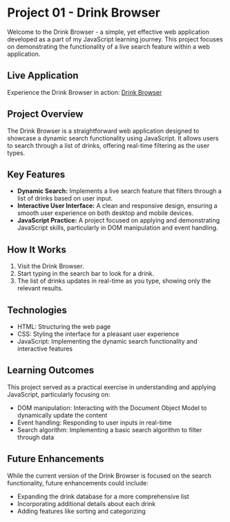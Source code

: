 # Project 01 - Drink Browser

Welcome to the Drink Browser - a simple, yet effective web application developed as a part of my JavaScript learning journey. This project focuses on demonstrating the functionality of a live search feature within a web application.

## Live Application

Experience the Drink Browser in action: [Drink Browser](https://drink-browser.netlify.app/)

## Project Overview
The Drink Browser is a straightforward web application designed to showcase a dynamic search functionality using JavaScript. It allows users to search through a list of drinks, offering real-time filtering as the user types.

## Key Features
- **Dynamic Search:** Implements a live search feature that filters through a list of drinks based on user input.
- **Interactive User Interface:** A clean and responsive design, ensuring a smooth user experience on both desktop and mobile devices.
- **JavaScript Practice:** A project focused on applying and demonstrating JavaScript skills, particularly in DOM manipulation and event handling.

## How It Works
1. Visit the Drink Browser.
2. Start typing in the search bar to look for a drink.
3. The list of drinks updates in real-time as you type, showing only the relevant results.

## Technologies
- HTML: Structuring the web page
- CSS: Styling the interface for a pleasant user experience
- JavaScript: Implementing the dynamic search functionality and interactive features

## Learning Outcomes
This project served as a practical exercise in understanding and applying JavaScript, particularly focusing on:

- DOM manipulation: Interacting with the Document Object Model to dynamically update the content
- Event handling: Responding to user inputs in real-time
- Search algorithm: Implementing a basic search algorithm to filter through data

## Future Enhancements
While the current version of the Drink Browser is focused on the search functionality, future enhancements could include:

- Expanding the drink database for a more comprehensive list
- Incorporating additional details about each drink
- Adding features like sorting and categorizing